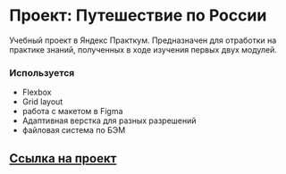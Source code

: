 # Проект: Путешествие по России

Учебный проект в Яндекс Практкум.
Предназначен для отработки на практике знаний,
полученных в ходе изучения первых двух модулей.

### Используется
* Flexbox
* Grid layout
* работа с макетом в Figma
* Адаптивная верстка для разных разрешений
* файловая система по БЭМ

## [Ссылка на проект](https://alekseigagara.github.io/russian-travel/)
